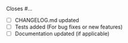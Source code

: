 Closes #...

-   [ ] CHANGELOG.md updated
-   [ ] Tests added (For bug fixes or new features)
-   [ ] Documentation updated (if applicable)

